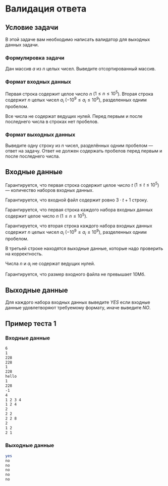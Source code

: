 # Валидация ответа

## Условие задачи

В этой задаче вам необходимо написать валидатор для выходных данных задачи.

### Формулировка задачи

Дан массив $a$ из $n$ целых чисел. Выведите отсортированный массив.

### Формат входных данных

Первая строка содержит целое число $n$ ($1 \le n \le 10^5$).
Вторая строка содержит $n$ целых чисел $a_i$ ($-10^9 \le a_i \le 10^9$), разделенных одним пробелом.

Все числа не содержат ведущих нулей. Перед первым и после последнего числа в строках нет пробелов.

### Формат выходных данных

Выведите одну строку из $n$ чисел, разделённых одним пробелом — ответ на задачу. Ответ не должен содержать пробелов перед первым и после последнего числа.

## Входные данные

Гарантируется, что первая строка содержит целое число $t$ ($1 \le t \le 10^5$) — количество наборов входных данных.

Гарантируется, что входной файл содержит ровно $3\cdot t + 1$ строку.

Гарантируется, что первая строка каждого набора входных данных содержит целое число $n$ ($1 \le n \le 10^5$).

Гарантируется, что вторая строка каждого набора входных данных содержит $n$ целых чисел $a_i$ ($-10^9 \le a_i \le 10^9$), разделенных одним пробелом.

В третьей строке находятся выходные данные, которые надо проверить на корректность.

Числа $n$ и $a_i$ не содержат ведущих нулей.

Гарантируется, что размер входного файла не превышает 10Мб.

## Выходные данные

Для каждого набора входных данных выведите $YES$ если входные данные удовлетворяют требуемому формату, иначе выведите $NO$.

## Пример теста 1

### Входные данные

```bash
6
1
228
228
1
228
hello
1
228
-1
4
1 2 3 4
1 2 4
2
2 2
2 2 8
2
1 2
2 1

```

### Выходные данные

```bash
yes
no
no
no
no
no

```
